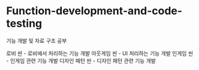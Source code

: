 # Function-development-and-code-testing
기능 개발 및 자료 구조 공부

로비 씬 - 로비에서 처리하는 기능 개발
아웃게임 씬 - UI 처리하는 기능 개발
인게임 씬 - 인게임 관련 기능 개발
디자인 패턴 씬 - 디자인 패턴 관련 기능 개발
